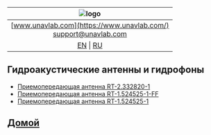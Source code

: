 
| ![logo](https://ucnl.github.io/documentation/sm_logo.png) |
| :---: |
| [www.unavlab.com](https://www.unavlab.com/) <br/> [support@unavlab.com](mailto:support@unavlab.com) |
| [EN](README.md) \| [RU](README_RU.md) |

## Гидроакустические антенны и гидрофоны
* [Приемопередающая антенна RT-2.332820-1](https://ucnl.github.io/Docs/RU/Antennas/RT-2.332820-1_specification_ru.pdf)
* [Приемопередающая антенна RT-1.524525-1-FF](https://ucnl.github.io/Docs/RU/Antennas/RT-1.524525-1-FF_specification_ru.pdf)
* [Приемопередающая антенна  RT-1.524525-1](https://ucnl.github.io/Docs/RU/Antennas/RT-1.524525-1_specification_ru.pdf)

## [Домой](README_RU.md)
